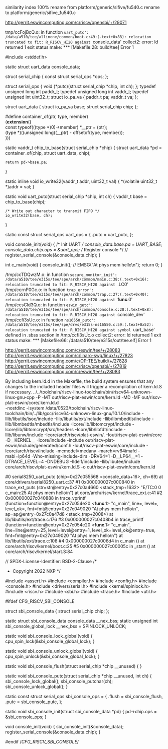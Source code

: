 similarity index 100%
rename from platform/generic/sifive/fu540.c
rename to platform/generic/sifive_fu540.c


http://gerrit.eswincomputing.com/c/riscv/opensbi/+/29071


tmp/ccFojBcQ.o: in function `uart_putc':
/data/a510/tee/allinone/common/boot.c:49:(.text+0x88): relocation truncated to fit: R_RISCV_HI20 against `console_data'
collect2: error: ld returned 1 exit status
make: *** [Makefile:28: build/tee] Error 1

#include <stddef.h>

static struct uart_data console_data;

struct serial_chip {
	const struct serial_ops *ops;
};

struct serial_ops {
	void (*putc)(struct serial_chip *chip, int ch);
};
typedef unsigned long int paddr_t;
typedef unsigned long int vaddr_t;
typedef unsigned int        uint32_t;
struct io_pa_va {
	paddr_t pa;
	vaddr_t va;
};

struct uart_data {
    struct io_pa_va base;
    struct serial_chip chip;
};

#define container_of(ptr, type, member) \
	(__extension__({ \
		const typeof(((type *)0)->member) *__ptr = (ptr); \
		(type *)((unsigned long)(__ptr) - offsetof(type, member)); \
	}))

static vaddr_t chip_to_base(struct serial_chip *chip)
{
	struct uart_data *pd = container_of(chip, struct uart_data, chip);

	return pd->base.pa;
}

static inline void io_write32(vaddr_t addr, uint32_t val)
{
	*(volatile uint32_t *)addr = val;
}

static void uart_putc(struct serial_chip *chip, int ch)
{
	vaddr_t base = chip_to_base(chip);

	/* Write out character to transmit FIFO */
	io_write32(base, ch);
}

static const struct serial_ops uart_ops = {
	.putc = uart_putc,
};

void console_init(void)
{
	/* Init UART */
	console_data.base.pa = UART_BASE;
	console_data.chip.ops = &uart_ops;
	/* Register console */
	// register_serial_console(&console_data.chip);
}

int c_main(void)
{
	console_init();
	// EMSG("At phys mem hello\n");
	return 0;
}





/tmp/ccTDQwzM.o: in function `secure_monitor_init':
/data/a510/tee/e315s/tee/spe/arch/common/main.c:38:(.text+0x16): relocation truncated to fit: R_RISCV_HI20 against `.LC0'
/tmp/ccrnP0Gc.o: in function `trap_error':
/data/a510/tee/e315s/tee/spe/arch/common/trap.c:27:(.text+0x40): relocation truncated to fit: R_RISCV_HI20 against `__func__.0'
/tmp/ccsCld3Q.o: in function `eswin_getc':
/data/a510/tee/e315s/tee/spe/arch/common/console.c:28:(.text+0x8): relocation truncated to fit: R_RISCV_HI20 against `console_dev'
/tmp/ccfi3sUc.o: in function `ns16550_putc':
/data/a510/tee/e315s/tee/spe/drvs/e315s-ns16550.c:59:(.text+0x52): relocation truncated to fit: R_RISCV_HI20 against symbol `uart_base' defined in .sbss section in /tmp/ccfi3sUc.o
collect2: error: ld returned 1 exit status
make: *** [Makefile:66: /data/a510/tee/e315s/out/tee.elf] Error 1

http://gerrit.eswincomputing.com/c/eswin/tee/+/28083
http://gerrit.eswincomputing.com/c/linaro-swg/linux/+/27823
http://gerrit.eswincomputing.com/c/OP-TEE/build/+/27828
http://gerrit.eswincomputing.com/c/riscv/opensbi/+/27819
http://gerrit.eswincomputing.com/c/eswin/tee/+/28083

By including kern.ld.d in the Makefile, the build system ensures that any changes to the included header files will trigger a recompilation of kern.ld.S if necessary.
../../toolchain/riscv-linux-toolchain/bin/riscv64-unknown-linux-gnu-cpp -P -MT out/riscv-plat-eswin/core/kern.ld -MD -MF out/riscv-plat-eswin/core/.kern.ld.d \
        -nostdinc -isystem /data/0523/toolchain/riscv-linux-toolchain/bin/../lib/gcc/riscv64-unknown-linux-gnu/10.1.0/include -Ilib/libutils/isoc/include -Ilib/libutils/ext/include -Ilib/libmbedtls/include -Ilib/libmbedtls/mbedtls/include -Icore/lib/libtomcrypt/include -Icore/lib/libtomcrypt/src/headers -Icore/lib/libfdt/include -Ilib/libunw/include -Icore/arch/riscv/plat-eswin/. -Iout/riscv-plat-eswin/core -D__KERNEL__ -Icore/include -include out/riscv-plat-eswin/include/generated/conf.h -Iout/riscv-plat-eswin/core/include -Icore/arch/riscv/include -mcmodel=medany -march=rv64imafd -mabi=lp64d -Wno-missing-include-dirs -DRV64=1 -D__LP64__=1 -DTRACE_LEVEL=4 -DNDEBUG -Ildelf/include -Ilib/libutee/include core/arch/riscv/plat-eswin/kern.ld.S -o out/riscv-plat-eswin/core/kern.ld

#0  serial8250_uart_putc (chip=0x27c055568 <console_data+16>, ch=69) at core/drivers/serial8250_uart.c:37
#1  0x000000027c000840 in trace_ext_puts (str=str@entry=0x27c0a4660 <stack_tmp+1632> "E/TC:0 0 c_main:25 At phys mem hello\n")
    at core/arch/riscv/kernel/trace_ext.c:41
#2  0x000000027c040888 in trace_vprintf (function=function@entry=0x27c054e20 <__func__.1> "c_main", line=<optimized out>, level=<optimized out>, 
    level_ok=<optimized out>, fmt=fmt@entry=0x27c049020 "At phys mem hello\n", ap=ap@entry=0x27c0a47d8 <stack_tmp+2008>)
    at lib/libutils/ext/trace.c:176
#3  0x000000027c0408b4 in trace_printf (function=function@entry=0x27c054e20 <__func__.1> "c_main", line=line@entry=25, level=level@entry=1, 
    level_ok=level_ok@entry=true, fmt=fmt@entry=0x27c049020 "At phys mem hello\n") at lib/libutils/ext/trace.c:108
#4  0x000000027c0006d4 in c_main () at core/arch/riscv/kernel/boot.c:25
#5  0x000000027c00005c in _start () at core/arch/riscv/kernel/start.S:84




// SPDX-License-Identifier: BSD-2-Clause
/*
 * Copyright 2022 NXP
 */

#include <assert.h>
#include <compiler.h>
#include <config.h>
#include <console.h>
#include <drivers/serial.h>
#include <kernel/spinlock.h>
#include <riscv.h>
#include <sbi.h>
#include <trace.h>
#include <util.h>

#ifdef CFG_RISCV_SBI_CONSOLE

struct sbi_console_data {
	struct serial_chip chip;
};

static struct sbi_console_data console_data __nex_bss;
static unsigned int sbi_console_global_lock __nex_bss = SPINLOCK_UNLOCK;

static void sbi_console_lock_global(void)
{
	cpu_spin_lock(&sbi_console_global_lock);
}

static void sbi_console_unlock_global(void)
{
	cpu_spin_unlock(&sbi_console_global_lock);
}

static void sbi_console_flush(struct serial_chip *chip __unused)
{
}

static void sbi_console_putc(struct serial_chip *chip __unused,
			     int ch)
{
	sbi_console_lock_global();
	sbi_console_putchar(ch);
	sbi_console_unlock_global();
}

static const struct serial_ops sbi_console_ops = {
	.flush = sbi_console_flush,
	.putc = sbi_console_putc,
};

static void sbi_console_init(struct sbi_console_data *pd)
{
	pd->chip.ops = &sbi_console_ops;
}

void console_init(void)
{
	sbi_console_init(&console_data);
	register_serial_console(&console_data.chip);
}

#endif /*CFG_RISCV_SBI_CONSOLE*/

